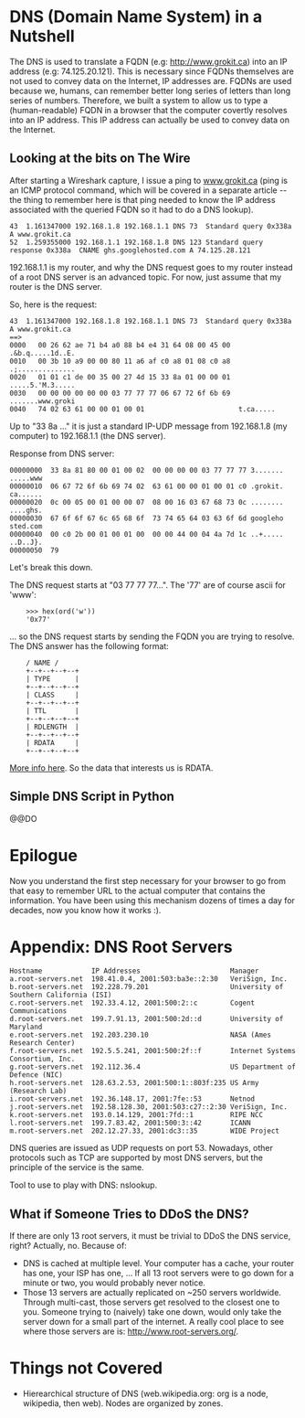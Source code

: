 
# DNS (Domain Name System) in a Nutshell

The DNS is used to translate a FQDN (e.g: http://www.grokit.ca) into an IP address (e.g: 74.125.20.121). This is necessary since FQDNs themselves are not used to convey data on the Internet, IP addresses are. FQDNs are used because we, humans, can remember better long series of letters than long series of numbers. Therefore, we built a system to allow us to type a (human-readable) FQDN in a browser that the computer covertly resolves into an IP address. This IP address can actually be used to convey data on the Internet.

## Looking at the bits on The Wire

After starting a Wireshark capture, I issue a ping to www.grokit.ca (ping is an ICMP protocol command, which will be covered in a separate article -- the thing to remember here is that ping needed to know the IP address associated with the queried FQDN so it had to do a DNS lookup).

    43  1.161347000 192.168.1.8 192.168.1.1 DNS 73  Standard query 0x338a  A www.grokit.ca
    52  1.259355000 192.168.1.1 192.168.1.8 DNS 123 Standard query response 0x338a  CNAME ghs.googlehosted.com A 74.125.28.121

192.168.1.1 is my router, and why the DNS request goes to my router instead of a root DNS server is an advanced topic. For now, just assume that my router is the DNS server.

So, here is the request:

    43  1.161347000 192.168.1.8 192.168.1.1 DNS 73  Standard query 0x338a  A www.grokit.ca
    ==>
    0000   00 26 62 ae 71 b4 a0 88 b4 e4 31 64 08 00 45 00  .&b.q.....1d..E.
    0010   00 3b 10 a9 00 00 80 11 a6 af c0 a8 01 08 c0 a8  .;..............
    0020   01 01 c1 de 00 35 00 27 4d 15 33 8a 01 00 00 01  .....5.'M.3.....
    0030   00 00 00 00 00 00 03 77 77 77 06 67 72 6f 6b 69  .......www.groki
    0040   74 02 63 61 00 00 01 00 01                       t.ca.....

Up to "33 8a ..." it is just a standard IP-UDP message from 192.168.1.8 (my computer) to 192.168.1.1 (the DNS server).

Response from DNS server:

    00000000  33 8a 81 80 00 01 00 02  00 00 00 00 03 77 77 77 3....... .....www
    00000010  06 67 72 6f 6b 69 74 02  63 61 00 00 01 00 01 c0 .grokit. ca......
    00000020  0c 00 05 00 01 00 00 07  08 00 16 03 67 68 73 0c ........ ....ghs.
    00000030  67 6f 6f 67 6c 65 68 6f  73 74 65 64 03 63 6f 6d googleho sted.com
    00000040  00 c0 2b 00 01 00 01 00  00 00 44 00 04 4a 7d 1c ..+..... ..D..J}.
    00000050  79    

Let's break this down.

The DNS request starts at "03 77 77 77...". The '77' are of course ascii for 'www':

        >>> hex(ord('w'))
        '0x77'

... so the DNS request starts by sending the FQDN you are trying to resolve. The DNS answer has the following format:

        / NAME /
        +--+--+--+--+
        | TYPE      |
        +--+--+--+--+
        | CLASS     |
        +--+--+--+--+
        | TTL       |
        +--+--+--+--+
        | RDLENGTH  |
        +--+--+--+--+
        | RDATA     |
        +--+--+--+--+

[More info here](http://www.ccs.neu.edu/home/amislove/teaching/cs4700/fall09/handouts/project1-primer.pdf). So the data that interests us is RDATA.


## Simple DNS Script in Python

@@DO

# Epilogue

Now you understand the first step necessary for your browser to go from that easy to remember URL to the actual computer that contains the information. You have been using this mechanism dozens of times a day for decades, now you know how it works :).

# Appendix: DNS Root Servers

    Hostname            IP Addresses                      Manager
    a.root-servers.net  198.41.0.4, 2001:503:ba3e::2:30   VeriSign, Inc.
    b.root-servers.net  192.228.79.201                    University of Southern California (ISI)
    c.root-servers.net  192.33.4.12, 2001:500:2::c        Cogent Communications
    d.root-servers.net  199.7.91.13, 2001:500:2d::d       University of Maryland
    e.root-servers.net  192.203.230.10                    NASA (Ames Research Center)
    f.root-servers.net  192.5.5.241, 2001:500:2f::f       Internet Systems Consortium, Inc.
    g.root-servers.net  192.112.36.4                      US Department of Defence (NIC)
    h.root-servers.net  128.63.2.53, 2001:500:1::803f:235 US Army (Research Lab)
    i.root-servers.net  192.36.148.17, 2001:7fe::53       Netnod
    j.root-servers.net  192.58.128.30, 2001:503:c27::2:30 VeriSign, Inc.
    k.root-servers.net  193.0.14.129, 2001:7fd::1         RIPE NCC
    l.root-servers.net  199.7.83.42, 2001:500:3::42       ICANN
    m.root-servers.net  202.12.27.33, 2001:dc3::35        WIDE Project

DNS queries are issued as UDP requests on port 53. Nowadays, other protocols such as TCP are supported by most DNS servers, but the principle of the service is the same.

Tool to use to play with DNS: nslookup.

## What if Someone Tries to DDoS the DNS?

If there are only 13 root servers, it must be trivial to DDoS the DNS service, right? Actually, no. Because of:

- DNS is cached at multiple level. Your computer has a cache, your router has one, your ISP has one, ... If all 13 root servers were to go down for a minute or two, you would probably never notice.
- Those 13 servers are actually replicated on ~250 servers worldwide. Through multi-cast, those servers get resolved to the closest one to you. Someone trying to (naively) take one down, would only take the server down for a small part of the internet. A really cool place to see where those servers are is: http://www.root-servers.org/.

# Things not Covered

- Hierearchical structure of DNS (web.wikipedia.org: org is a node, wikipedia, then web). Nodes are organized by zones.
